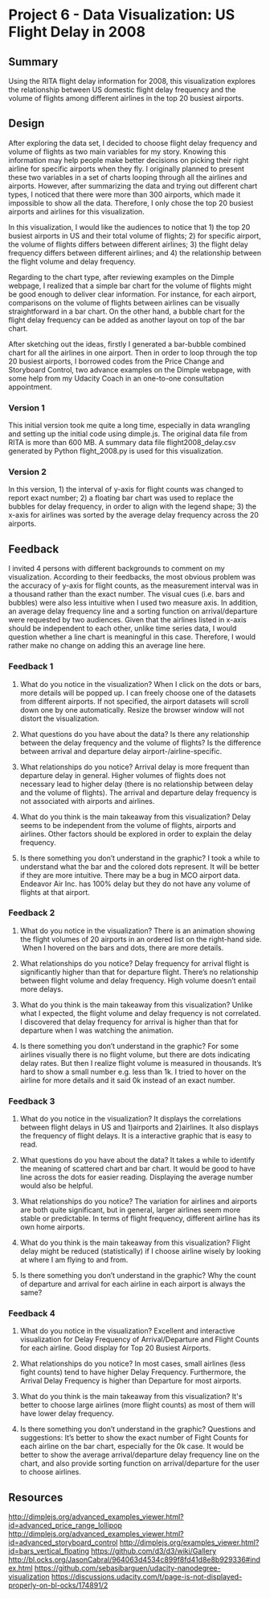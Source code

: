 # Project 6 - Data Visualization: US Flight Delay in 2008

## Summary

Using the RITA flight delay information for 2008, this visualization explores the relationship between US domestic flight delay frequency and the volume of flights among different airlines in the top 20 busiest airports. 

## Design

After exploring the data set, I decided to choose flight delay frequency and volume of flights as two main variables for my story. Knowing this information may help people make better decisions on picking their right airline for specific airports when they fly. I originally planned to present these two variables in a set of charts looping through all the airlines and airports. However, after summarizing the data and trying out different chart types, I noticed that there were more than 300 airports, which made it impossible to show all the data. Therefore, I only chose the top 20 busiest airports and airlines for this visualization. 

In this visualization, I would like the audiences to notice that 1) the top 20 busiest airports in US and their total volume of flights; 2) for specific airport, the volume of flights differs between different airlines; 3) the flight delay frequency differs between different airlines; and 4) the relationship between the flight volume and delay frequency. 

Regarding to the chart type, after reviewing examples on the Dimple webpage, I realized that a simple bar chart for the volume of flights might be good enough to deliver clear information. For instance, for each airport, comparisons on the volume of flights between airlines can be visually straightforward in a bar chart. On the other hand, a bubble chart for the flight delay frequency can be added as another layout on top of the bar chart. 

After sketching out the ideas, firstly I generated a bar-bubble combined chart for all the airlines in one airport. Then in order to loop through the top 20 busiest airports, I borrowed codes from the Price Change and Storyboard Control, two advance examples on the Dimple webpage, with some help from my Udacity Coach in an one-to-one consultation appointment. 

### Version 1

This initial version took me quite a long time, especially in data wrangling and setting up the initial code using dimple.js. The original data file from RITA is more than 600 MB. A summary data file flight2008_delay.csv generated by Python flight_2008.py is used for this visualization.

### Version 2

In this version, 1) the interval of y-axis for flight counts was changed to report exact number; 2) a floating bar chart was used to replace the bubbles for delay frequency, in order to align with the legend shape; 3) the x-axis for airlines was sorted by the average delay frequency across the 20 airports. 


## Feedback

I invited 4 persons with different backgrounds to comment on my visualization. According to their feedbacks, the most obvious problem was the accuracy of y-axis for flight counts, as the measurement interval was in a thousand rather than the exact number. The visual cues (i.e. bars and bubbles) were also less intuitive when I used two measure axis. In addition, an average delay frequency line and a sorting function on arrival/departure were requested by two audiences. Given that the airlines listed in x-axis should be independent to each other, unlike time series data, I would question whether a line chart is meaningful in this case. Therefore, I would rather make no change on adding this an average line here. 

### Feedback 1

1. What do you notice in the visualization?
When I click on the dots or bars, more details will be popped up. I can freely choose one of the datasets from different airports. If not specified, the airport datasets will scroll down one by one automatically. Resize the browser window will not distort the visualization.

2. What questions do you have about the data?
Is there any relationship between the delay frequency and the volume of flights?
Is the difference between arrival and departure delay airport-/airline-specific.

3. What relationships do you notice?
Arrival delay is more frequent than departure delay in general. Higher volumes of flights does not necessary lead to higher delay (there is no relationship between delay and the volume of flights). The arrival and departure delay frequency is not associated with airports and airlines. 

4. What do you think is the main takeaway from this visualization?
Delay seems to be independent from the volume of flights, airports and airlines. Other factors should be explored in order to explain the delay frequency. 

5. Is there something you don’t understand in the graphic?
I took a while to understand what the bar and the colored dots represent. It will be better if they are more intuitive. There may be a bug in MCO airport data. Endeavor Air Inc. has 100% delay but they do not have any volume of flights at that airport.

### Feedback 2

1. What do you notice in the visualization?
There is an animation showing the flight volumes of 20 airports in an ordered list on the right-hand side.  When I hovered on the bars and dots, there are more details.

2. What relationships do you notice?
Delay frequency for arrival flight is significantly higher than that for departure flight. There’s no relationship between flight volume and delay frequency. High volume doesn’t entail more delays.

3. What do you think is the main takeaway from this visualization?
Unlike what I expected, the flight volume and delay frequency is not correlated. I discovered that delay frequency for arrival is higher than that for departure when I was watching the animation. 

4. Is there something you don’t understand in the graphic?
For some airlines visually there is no flight volume, but there are dots indicating delay rates. But then I realize flight volume is measured in thousands. It’s hard to show a small number e.g. less than 1k. I tried to hover on the airline for more details and it said 0k instead of an exact number.

### Feedback 3

1. What do you notice in the visualization?
It displays the correlations between flight delays in US and 1)airports and 2)airlines. It also displays the frequency of flight delays. It is a interactive graphic that is easy to read.

2. What questions do you have about the data?
It takes a while to identify the meaning of scattered chart and bar chart. It would be good to have line across the dots for easier reading. Displaying the average number would also be helpful.

3. What relationships do you notice?
The variation for airlines and airports are both quite significant, but in general, larger airlines seem more stable or predictable. In terms of flight frequency, different airline has its own home airports.

4. What do you think is the main takeaway from this visualization?
Flight delay might be reduced (statistically) if I choose airline wisely by looking at where I am flying to and from.

5. Is there something you don’t understand in the graphic?
Why the count of departure and arrival for each airline in each airport is always the same?

### Feedback 4

1. What do you notice in the visualization?
Excellent and interactive visualization for Delay Frequency of Arrival/Departure and Flight Counts for each airline. Good display for Top 20 Busiest Airports.  

2. What relationships do you notice?
In most cases, small airlines (less fight counts) tend to have higher Delay Frequency. Furthermore, the Arrival Delay Frequency is higher than Departure for most airports.

3. What do you think is the main takeaway from this visualization?
It's better to choose large airlines (more flight counts) as most of them will have lower delay frequency. 

4. Is there something you don’t understand in the graphic?
Questions and suggestions:
It’s better to show the exact number of Fight Counts for each airline on the bar chart, especially for the 0k case.
It would be better to show the average arrival/departure delay frequency line on the chart, and also provide sorting function on arrival/departure for the user to choose airlines.


## Resources

http://dimplejs.org/advanced_examples_viewer.html?id=advanced_price_range_lollipop
http://dimplejs.org/advanced_examples_viewer.html?id=advanced_storyboard_control
http://dimplejs.org/examples_viewer.html?id=bars_vertical_floating
https://github.com/d3/d3/wiki/Gallery
http://bl.ocks.org/JasonCabral/964063d4534c899f8fd41d8e8b929336#index.html
https://github.com/sebasibarguen/udacity-nanodegree-visualization
https://discussions.udacity.com/t/page-is-not-displayed-properly-on-bl-ocks/174891/2

